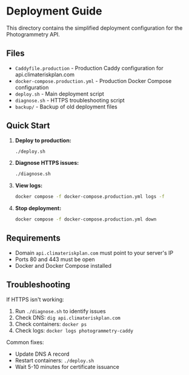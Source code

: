 # Deployment Guide

This directory contains the simplified deployment configuration for the Photogrammetry API.

## Files

- `Caddyfile.production` - Production Caddy configuration for api.climateriskplan.com
- `docker-compose.production.yml` - Production Docker Compose configuration
- `deploy.sh` - Main deployment script
- `diagnose.sh` - HTTPS troubleshooting script
- `backup/` - Backup of old deployment files

## Quick Start

1. **Deploy to production:**
   ```bash
   ./deploy.sh
   ```

2. **Diagnose HTTPS issues:**
   ```bash
   ./diagnose.sh
   ```

3. **View logs:**
   ```bash
   docker compose -f docker-compose.production.yml logs -f
   ```

4. **Stop deployment:**
   ```bash
   docker compose -f docker-compose.production.yml down
   ```

## Requirements

- Domain `api.climateriskplan.com` must point to your server's IP
- Ports 80 and 443 must be open
- Docker and Docker Compose installed

## Troubleshooting

If HTTPS isn't working:

1. Run `./diagnose.sh` to identify issues
2. Check DNS: `dig api.climateriskplan.com`
3. Check containers: `docker ps`
4. Check logs: `docker logs photogrammetry-caddy`

Common fixes:
- Update DNS A record
- Restart containers: `./deploy.sh`
- Wait 5-10 minutes for certificate issuance
